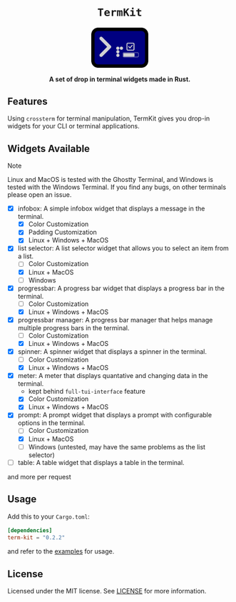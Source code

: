 <div align="center">
  <h1><code>TermKit</code></h1>
  <img src="./assets/termkitlogo.svg" width="128px" alt="TermKit Logo" />
  <p>
    <strong>A set of drop in terminal widgets made in Rust.</strong>
  </p>
</div>

## Features

Using `crossterm` for terminal manipulation, TermKit gives you drop-in widgets for your CLI or terminal applications.

## Widgets Available

> [!NOTE]
> Linux and MacOS is tested with the Ghostty Terminal, and Windows is tested with the Windows Terminal. If you find any
> bugs, on other terminals please open an issue.

- [x] infobox: A simple infobox widget that displays a message in the terminal.
    - [x] Color Customization
    - [x] Padding Customization
    - [x] Linux + Windows + MacOS
- [x] list selector: A list selector widget that allows you to select an item from a list.
    - [ ] Color Customization
    - [x] Linux + MacOS
    - [ ] Windows
- [x] progressbar: A progress bar widget that displays a progress bar in the terminal.
    - [ ] Color Customization
    - [x] Linux + Windows + MacOS
- [x] progressbar manager: A progress bar manager that helps manage multiple progress bars in the terminal.
    - [ ] Color Customization
    - [x] Linux + Windows + MacOS
- [x] spinner: A spinner widget that displays a spinner in the terminal.
    - [ ] Color Customization
    - [x] Linux + Windows + MacOS
- [x] meter: A meter that displays quantative and changing data in the terminal.
    - kept behind `full-tui-interface` feature
    - [x] Color Customization
    - [x] Linux + Windows + MacOS
- [x] prompt: A prompt widget that displays a prompt with configurable options in the terminal.
    - [ ] Color Customization
    - [x] Linux + MacOS
    - [ ] Windows (untested, may have the same problems as the list selector)
- [ ] table: A table widget that displays a table in the terminal.

and more per request

## Usage

Add this to your `Cargo.toml`:

```toml
[dependencies]
term-kit = "0.2.2"
```

and refer to the [examples](examples) for usage.

## License

Licensed under the MIT license. See [LICENSE](LICENSE) for more information.